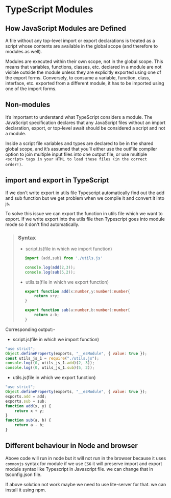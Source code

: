 # TypeScript Modules

## How JavaScript Modules are Defined
A file without any top-level import or export declarations is treated as a script whose contents are available in the global scope (and therefore to modules as well).

Modules are executed within their own scope, not in the global scope. This means that variables, functions, classes, etc. declared in a module are not visible outside the module unless they are explicitly exported using one of the export forms. Conversely, to consume a variable, function, class, interface, etc. exported from a different module, it has to be imported using one of the import forms.

## Non-modules
It’s important to understand what TypeScript considers a module. The JavaScript specification declares that any JavaScript files without an import declaration, export, or top-level await should be considered a script and not a module.

Inside a script file variables and types are declared to be in the shared global scope, and it’s assumed that you’ll either use the outFile compiler option to join multiple input files into one output file, or use multiple ```<script> tags in your HTML to load these files (in the correct order!)```.

## import and export in TypeScript
If we don't write export in utils file Typescript automatically find out the add and sub function but we get problem when we compile it and convert it into js.

To solve this issue we can export the function in utils file which we want to export. If we write export into the utils file then Typescript goes into module mode so it don't find automatically.

> ### Syntax
> - script.ts(file in which we import function)
> ```ts
>    import {add,sub} from './utils.js'
>
>    console.log(add(2,3));
>    console.log(sub(5,2));
> ```
> - utils.ts(file in which we export function)
> ```ts
>    export function add(x:number,y:number):number{
>        return x+y;
>    }
>
>    export function sub(a:number,b:number):number{
>        return a-b;
>    }
> ```

Corresponding output:-
- script.js(file in which we import function)
```js
"use strict";
Object.defineProperty(exports, "__esModule", { value: true });
const utils_js_1 = require("./utils.js");
console.log((0, utils_js_1.add)(2, 3));
console.log((0, utils_js_1.sub)(5, 2));
```
- utils.js(file in which we export function)
```js
"use strict";
Object.defineProperty(exports, "__esModule", { value: true });
exports.add = add;
exports.sub = sub;
function add(x, y) {
    return x + y;
}
function sub(a, b) {
    return a - b;
}
```

## Different behaviour in Node and browser
Above code will run in node but it will not run in the browser because it uses ```commonjs``` syntax for module if we use ```ES6``` it will preserve import and export module syntax like Typescript in Javascript file. we can change that in tsconfig.json file.

If above solution not work maybe we need to use lite-server for that. we can install it using npm.